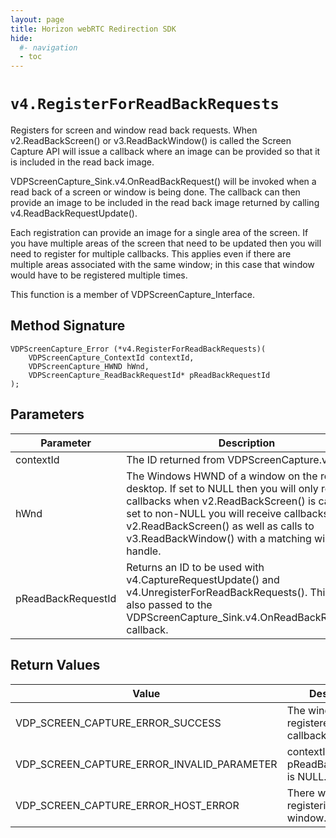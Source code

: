 ```yaml
---
layout: page
title: Horizon webRTC Redirection SDK
hide:
  #- navigation
  - toc
---
```

# `v4.RegisterForReadBackRequests`
Registers for screen and window read back requests. When v2.ReadBackScreen() or v3.ReadBackWindow() is called the Screen Capture API will issue a callback where an image can be provided so that it is included in the read back image.

VDPScreenCapture_Sink.v4.OnReadBackRequest() will be invoked when a read back of a screen or window is being done. The callback can then provide an image to be included in the read back image returned by calling v4.ReadBackRequestUpdate().

Each registration can provide an image for a single area of the screen. If you have multiple areas of the screen that need to be updated then you will need to register for multiple callbacks. This applies even if there are multiple areas associated with the same window; in this case that window would have to be registered multiple times.

This function is a member of VDPScreenCapture_Interface.

## Method Signature
```
VDPScreenCapture_Error (*v4.RegisterForReadBackRequests)(
    VDPScreenCapture_ContextId contextId,
    VDPScreenCapture_HWND hWnd,
    VDPScreenCapture_ReadBackRequestId* pReadBackRequestId
);
```

## Parameters
| Parameter | Description |
|-----------|-------------|
| contextId | The ID returned from VDPScreenCapture.v1.Init(). |
| hWnd | The Windows HWND of a window on the remote desktop. If set to NULL then you will only receive callbacks when v2.ReadBackScreen() is called. If set to non-NULL you will receive callbacks for v2.ReadBackScreen() as well as calls to v3.ReadBackWindow() with a matching window handle. |
| pReadBackRequestId | Returns an ID to be used with v4.CaptureRequestUpdate() and v4.UnregisterForReadBackRequests(). This ID is also passed to the VDPScreenCapture_Sink.v4.OnReadBackRequest() callback. |

## Return Values
| Value | Description |
|-------|-------------|
| VDP_SCREEN_CAPTURE_ERROR_SUCCESS | The window is registered for callbacks. |
| VDP_SCREEN_CAPTURE_ERROR_INVALID_PARAMETER | contextId is invalid or pReadBackRequestId is NULL. |
| VDP_SCREEN_CAPTURE_ERROR_HOST_ERROR | There was an error registering the window. |

